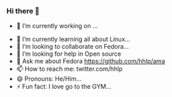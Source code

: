 ### Hi there 👋

- 🔭 I’m currently working on ...
* 🌱 I’m currently learning all about Linux...
* 👯 I’m looking to collaborate on Fedora...
* 🤔 I’m looking for help in Open source
* 💬 Ask me about Fedora https://github.com/hhlp/ama
* 📫 How to reach me: twitter.com/hhlp
* 😄 Pronouns: He/Him...
* ⚡ Fun fact: I love go to the GYM...
